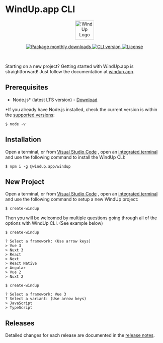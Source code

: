 # WindUp.app CLI

<p align="center">
  <img src="https://cdn.windup.app/images/WindUp_Logo.svg" width="60px" alt="WindUp Logo">
</p>

<p align="center">
  <a href="https://npmjs.com/package/@windup.app/windup">
    <img src="https://img.shields.io/npm/dm/@windup.app/windup.svg?sanitize=true" alt="Package monthly downloads">
  </a>
  <a href="https://npmjs.com/package/@windup.app/windup">
    <img src="https://img.shields.io/npm/v/@windup.app/windup.svg?sanitize=true" alt="CLI version">
  </a>
  <a href="https://github.com/windup-app/WindUp-CLI/blob/production/MIT-License.txt">
      <img src="https://img.shields.io/badge/license-MIT-darkred" alt="License">
  </a>
</p>

<br>

Starting on a new project? Getting started with WindUp.app is straightforward! Just follow the documentation at [windup.app](https://windup.app).

## Prerequisites

- Node.js\* (latest LTS version) - [Download](https://nodejs.org/en)

\*If you already have Node.js installed, check the current version is within the [supported versions](https://windup.app/node):

```shell
$ node -v
```

## Installation

Open a terminal, or from [Visual Studio Code](https://code.visualstudio.com) , open an [integrated terminal](https://code.visualstudio.com/docs/editor/integrated-terminal) and use the following command to install the WindUp CLI:

```shell
$ npm i -g @windup.app/windup
```

## New Project

Open a terminal, or from [Visual Studio Code](https://code.visualstudio.com) , open an [integrated terminal](https://code.visualstudio.com/docs/editor/integrated-terminal) and use the following command to setup a new WindUp project:

```shell
$ create-windup
```

Then you will be welcomed by multiple questions going through all of the options with WindUp CLI. (See example below)

```shell
$ create-windup

? Select a framework: (Use arrow keys)
> Vue 3
> Nuxt 3
> React
> Next
> React Native
> Angular
> Vue 2
> Nuxt 2
```

```shell
$ create-windup

? Select a framework: Vue 3
? Select a variant: (Use arrow keys)
> JavaScript
> TypeScript
```

## Releases

Detailed changes for each release are documented in the [release notes](https://github.com/windup-app/WindUp-CLI/releases).
